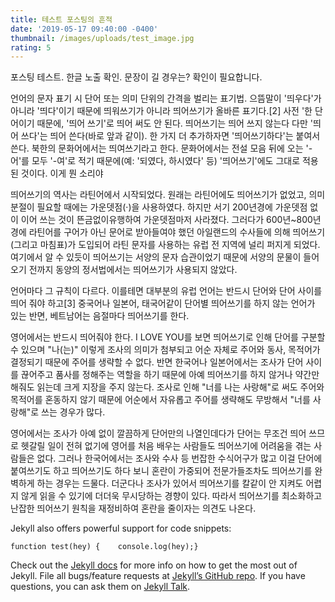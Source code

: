 ```yaml
---
title: 테스트 포스팅의 흔적
date: '2019-05-17 09:40:00 -0400'
thumbnail: /images/uploads/test_image.jpg
rating: 5
---
```

포스팅 테스트. 한글 노출 확인.
문장이 길 경우는? 확인이 필요합니다. 

언어의 문자 표기 시 단어 또는 의미 단위의 간격을 벌리는 표기법. 으뜸말이 '띄우다'가 아니라 '띄다'이기 때문에 띄워쓰기가 아니라 띄어쓰기가 올바른 표기다.\[2] 사전 '한 단어이기 때문에, '띄어 쓰기'로 띄어 써도 안 된다. 띄어쓰기는 띄어 쓰지 않는다 다만 '띄어 쓰다'는 띄어 쓴다(바로 앞과 같이). 한 가지 더 추가하자면 '띄어쓰기하다'는 붙여서 쓴다. 북한의 문화어에서는 띄여쓰기라고 한다. 문화어에서는 전설 모음 뒤에 오는 '-어'를 모두 '-여'로 적기 때문에(예: '되였다, 하시였다' 등) '띄어쓰기'에도 그대로 적용된 것이다. 이게 뭔 소리야

띄어쓰기의 역사는 라틴어에서 시작되었다. 원래는 라틴어에도 띄어쓰기가 없었고, 의미 분절이 필요할 때에는 가운뎃점(·)을 사용하였다. 하지만 서기 200년경에 가운뎃점 없이 이어 쓰는 것이 뜬금없이유행하여 가운뎃점마저 사라졌다. 그러다가 600년~800년경에 라틴어를 구어가 아닌 문어로 받아들여야 했던 아일랜드의 수사들에 의해 띄어쓰기(그리고 마침표)가 도입되어 라틴 문자를 사용하는 유럽 전 지역에 널리 퍼지게 되었다. 여기에서 알 수 있듯이 띄어쓰기는 서양의 문자 습관이었기 때문에 서양의 문물이 들어오기 전까지 동양의 정서법에서는 띄어쓰기가 사용되지 않았다.

언어마다 그 규칙이 다르다. 이를테면 대부분의 유럽 언어는 반드시 단어와 단어 사이를 띄어 줘야 하고\[3] 중국어나 일본어, 태국어같이 단어별 띄어쓰기를 하지 않는 언어가 있는 반면, 베트남어는 음절마다 띄어쓰기를 한다.

영어에서는 반드시 띄어줘야 한다. I LOVE YOU를 보면 띄어쓰기로 인해 단어를 구분할 수 있으며 "나(는)" 이렇게 조사의 의미가 첨부되고 어순 자체로 주어와 동사, 목적어가 결정되기 때문에 주어를 생략할 수 없다. 반면 한국어나 일본어에서는 조사가 단어 사이를 끊어주고 품사를 정해주는 역할을 하기 때문에 아예 띄어쓰기를 하지 않거나 약간만 해줘도 읽는데 크게 지장을 주지 않는다. 조사로 인해 "너를 나는 사랑해"로 써도 주어와 목적어를 혼동하지 않기 때문에 어순에서 자유롭고 주어를 생략해도 무방해서 "너를 사랑해"로 쓰는 경우가 많다.

영어에서는 조사가 아예 없이 깔끔하게 단어만의 나열인데다가 단어는 무조건 띄어 쓰므로 헷갈릴 일이 전혀 없기에 영어를 처음 배우는 사람들도 띄어쓰기에 어려움을 겪는 사람들은 없다. 그러나 한국어에서는 조사와 수사 등 번잡한 수식어구가 많고 이걸 단어에 붙여쓰기도 하고 띄어쓰기도 하다 보니 혼란이 가중되어 전문가들조차도 띄어쓰기를 완벽하게 하는 경우는 드물다. 더군다나 조사가 있어서 띄어쓰기를 칼같이 안 지켜도 어렵지 않게 읽을 수 있기에 더더욱 무시당하는 경향이 있다. 따라서 띄어쓰기를 최소화하고 난잡한 띄어쓰기 원칙을 재정비하여 혼란을 줄이자는 의견도 나온다.

Jekyll also offers powerful support for code snippets:

```
function test(hey) {    console.log(hey);}
```

Check out the [Jekyll docs](https://jekyllrb.com/docs/home) for more info on how to get the most out of Jekyll. File all bugs/feature requests at [Jekyll’s GitHub repo](https://github.com/jekyll/jekyll). If you have questions, you can ask them on [Jekyll Talk](https://talk.jekyllrb.com/).
